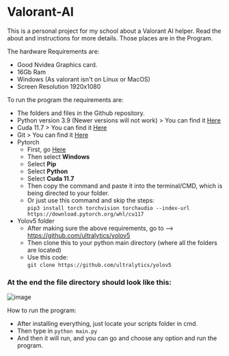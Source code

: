# Valorant-AI
This is a personal project for my school about a Valorant AI helper. 
Read the about and instructions for more details.
Those places are in the Program.

The hardware Requirements are: 
 - Good Nvidea Graphics card.
 - 16Gb Ram
 - Windows (As valorant isn't on Linux or MacOS)
 - Screen Resolution 1920x1080

To run the program the requirements are:
- The folders and files in the Github repository.
- Python version 3.9 (Newer versions will not work) > You can find it [Here](https://www.python.org/downloads/release/python-390/)
- Cuda 11.7 > You can find it [Here](https://developer.nvidia.com/cuda-11-7-0-download-archive)
- Git > You can find it [Here](https://git-scm.com/downloads)
- Pytorch 
  - First, go [Here](https://pytorch.org/)
  - Then select **Windows**
  - Select **Pip**
  - Select **Python**
  - Select **Cuda 11.7** 
  - Then copy the command and paste it into the terminal/CMD, which is being directed to your folder. 
  - Or just use this command and skip the steps: <br /> `pip3 install torch torchvision torchaudio --index-url https://download.pytorch.org/whl/cu117`
- Yolov5 folder 
    - After making sure the above requirements, go to --> https://github.com/ultralytics/yolov5
    - Then clone this to your python main directory (where all the folders are located)
    - Use this code: <br />
    `git clone https://github.com/ultralytics/yolov5`
 
### At the end the file directory should look like this: 
![image](https://user-images.githubusercontent.com/97473894/227968190-d0797c3b-f053-4650-b7dd-025b15534d51.png)

How to run the program:
- After installing everything, just locate your scripts folder in cmd.
- Then type in `python main.py`
- And then it will run, and you can go and choose any option and run the program.

